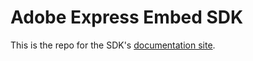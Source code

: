# Adobe Express Embed SDK

This is the repo for the SDK's [documentation site](https://developer.adobe.com/embed-sdk/docs/).

